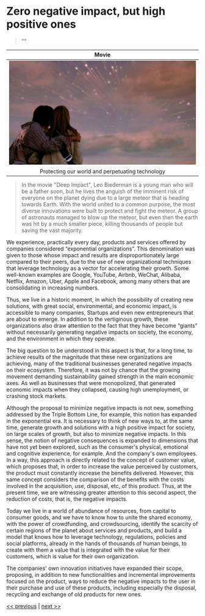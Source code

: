 # Zero negative impact, but high positive ones

>""

| Movie |
| :---: |
|![](../../images/zero_negative_impact_but_high_positive_ones.png)|
|Protecting our world and perpetuating technology|

>In the movie "Deep Impact", Leo Biederman is a young man who will be a father soon, but he lives the anguish of the imminent risk of everyone on the planet dying due to a large meteor that is heading towards Earth. With the world united to a common purpose, the most diverse innovations were built to protect and fight the meteor. A group of astronauts managed to blow up the meteor, but even then the earth was hit by a much smaller piece, killing thousands of people but saving the vast majority.

We experience, practically every day, products and services offered by companies considered “exponential organizations”. This denomination was given to those whose impact and results are disproportionately large compared to their peers, due to the use of new organizational techniques that leverage technology as a vector for accelerating their growth. Some well-known examples are Google, YouTube, Airbnb, WeChat, Alibaba, Netflix, Amazon, Uber, Apple and Facebook, among many others that are consolidating in increasing numbers.

Thus, we live in a historic moment, in which the possibility of creating new solutions, with great social, environmental, and economic impact, is accessible to many companies, Startups and even new entrepreneurs that are about to emerge. In addition to the vertiginous growth, these organizations also draw attention to the fact that they have become “giants” without necessarily generating negative impacts on society, the economy, and the environment in which they operate.

The big question to be understood in this aspect is that, for a long time, to achieve results of the magnitude that these new organizations are achieving, many of the traditional businesses generated negative impacts on their ecosystem. Therefore, it was not by chance that the growing movement demanding sustainability gained strength in the main economic axes. As well as businesses that were monopolized, that generated economic impacts when they collapsed, causing high unemployment, or crashing stock markets.

Although the proposal to minimize negative impacts is not new, something addressed by the Triple Bottom Line, for example, this notion has expanded in the exponential era. It is necessary to think of new ways to, at the same time, generate growth and solutions with a high positive impact for society, on large scales of growth, but also to minimize negative impacts. In this sense, the notion of negative consequences is expanded to dimensions that have not yet been explored, such as the consumer's physical, emotional and cognitive experience, for example. And the company's own employees. In a way, this approach is directly related to the concept of customer value, which proposes that, in order to increase the value perceived by customers, the product must constantly increase the benefits delivered. However, this same concept considers the comparison of the benefits with the costs involved in the acquisition, use, disposal, etc, of this product. Thus, at the present time, we are witnessing greater attention to this second aspect, the reduction of costs, that is, the negative impacts.

Today we live in a world of abundance of resources, from capital to consumer goods, and we have to know how to unite the shared economy, with the power of crowdfunding, and crowdsourcing, identify the scarcity of certain regions of the planet about services and products, and build a model that knows how to leverage technology, regulations, policies and social platforms, already in the hands of thousands of human beings, to create with them a value that is integrated with the value for their customers, which is value for their own organization.

The companies' own innovation initiatives have expanded their scope, proposing, in addition to new functionalities and incremental improvements focused on the product, ways to reduce the negative impacts to the user in their purchase and use of these products, including especially the disposal, recycling and exchange of old products for new ones.

[<< previous](6-diversity_as_a_platform.md) | [next >>](8-comprehending_abundance_and_scarcity.md)

